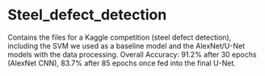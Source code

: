# Steel_defect_detection

Contains the files for a Kaggle competition (steel defect detection), including the SVM we used as a baseline model and the AlexNet/U-Net models with the data processing. Overall Accuracy: 91.2% after 30 epochs (AlexNet CNN), 83.7% after 85 epochs once fed into the final U-Net.
